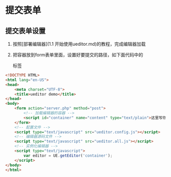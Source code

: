 # 提交表单

## 提交表单设置

1. 按照[部署编辑器](1.1 开始使用ueditor.md)的教程，完成编辑器加载

2. 把容器放到form表单里面，设置好要提交的路径，如下面代码中的<form>标签

```html
<!DOCTYPE HTML>
<html lang="en-US">
<head>
	<meta charset="UTF-8">
	<title>ueditor demo</title>
</head>
<body>
    <form action="server.php" method="post">
        <!-- 加载编辑器的容器 -->
        <script id="container" name="content" type="text/plain">这里写你的初始化内容</script>
	</form>
	<!-- 配置文件 -->
	<script type="text/javascript" src="ueditor.config.js"></script>
	<!-- 编辑器源码文件 -->
	<script type="text/javascript" src="ueditor.all.js"></script>
	<!-- 实例化编辑器 -->
	<script type="text/javascript">
	    var editor = UE.getEditor('container');
	</script>
</body>
</html>
```
